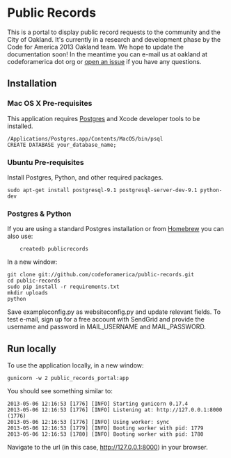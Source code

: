 Public Records 
==============

This is a portal to display public record requests to the community and the City of Oakland. It's currently in a research and development phase by the Code for America 2013 Oakland team. We hope to update the documentation soon! In the meantime you can e-mail us at oakland at codeforamerica dot org or [open an issue](https://github.com/codeforamerica/public-records/issues?state=open) if you have any questions.

## Installation

### Mac OS X Pre-requisites

This application requires [Postgres](http://www.postgresapp.com/) and Xcode developer tools to be installed.

    /Applications/Postgres.app/Contents/MacOS/bin/psql
    CREATE DATABASE your_database_name;

### Ubuntu Pre-requisites

Install Postgres, Python, and other required packages.

    sudo apt-get install postgresql-9.1 postgresql-server-dev-9.1 python-dev

### Postgres & Python

If you are using a standard Postgres installation or from [Homebrew](http://mxcl.github.com/homebrew/) you can also use:

        createdb publicrecords

In a new window:

    git clone git://github.com/codeforamerica/public-records.git
    cd public-records
    sudo pip install -r requirements.txt
    mkdir uploads
	python 


Save exampleconfig.py as websiteconfig.py and update relevant fields. To test e-mail, sign up for a free account with SendGrid and provide the username and password in MAIL_USERNAME and MAIL_PASSWORD.

## Run locally

To use the application locally, in a new window:

    gunicorn -w 2 public_records_portal:app


You should see something similar to:

    2013-05-06 12:16:53 [1776] [INFO] Starting gunicorn 0.17.4
    2013-05-06 12:16:53 [1776] [INFO] Listening at: http://127.0.0.1:8000 (1776)
    2013-05-06 12:16:53 [1776] [INFO] Using worker: sync
    2013-05-06 12:16:53 [1779] [INFO] Booting worker with pid: 1779
    2013-05-06 12:16:53 [1780] [INFO] Booting worker with pid: 1780

Navigate to the url (in this case, http://127.0.0.1:8000) in your browser.

<!-- [![Build Status](https://travis-ci.org/codeforamerica/public-records.png?branch=master)](https://travis-ci.org/codeforamerica/public-records) -->
